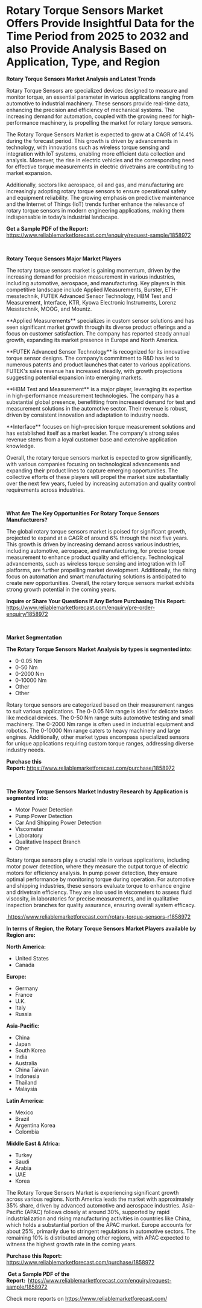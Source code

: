 <p><h1>Rotary Torque Sensors Market Offers Provide Insightful Data for the Time Period from 2025 to 2032 and also Provide Analysis Based on Application, Type, and Region</h1></p><p><strong>Rotary Torque Sensors Market Analysis and Latest Trends</strong></p>
<p><p>Rotary Torque Sensors are specialized devices designed to measure and monitor torque, an essential parameter in various applications ranging from automotive to industrial machinery. These sensors provide real-time data, enhancing the precision and efficiency of mechanical systems. The increasing demand for automation, coupled with the growing need for high-performance machinery, is propelling the market for rotary torque sensors.</p><p>The Rotary Torque Sensors Market is expected to grow at a CAGR of 14.4% during the forecast period. This growth is driven by advancements in technology, with innovations such as wireless torque sensing and integration with IoT systems, enabling more efficient data collection and analysis. Moreover, the rise in electric vehicles and the corresponding need for effective torque measurements in electric drivetrains are contributing to market expansion. </p><p>Additionally, sectors like aerospace, oil and gas, and manufacturing are increasingly adopting rotary torque sensors to ensure operational safety and equipment reliability. The growing emphasis on predictive maintenance and the Internet of Things (IoT) trends further enhance the relevance of rotary torque sensors in modern engineering applications, making them indispensable in today’s industrial landscape.</p></p>
<p><strong>Get a Sample PDF of the Report:&nbsp;</strong> <a href="https://www.reliablemarketforecast.com/enquiry/request-sample/1858972?utm_campaign=3344&utm_medium=2&utm_source=Github&utm_content=ia&utm_term=06042025&utm_id=rotary-torque-sensors">https://www.reliablemarketforecast.com/enquiry/request-sample/1858972</a></p>
<p>&nbsp;</p>
<p><strong>Rotary Torque Sensors Major Market Players</strong></p>
<p><p>The rotary torque sensors market is gaining momentum, driven by the increasing demand for precision measurement in various industries, including automotive, aerospace, and manufacturing. Key players in this competitive landscape include Applied Measurements, Burster, ETH-messtechnik, FUTEK Advanced Sensor Technology, HBM Test and Measurement, Interface, KTR, Kyowa Electronic Instruments, Lorenz Messtechnik, MOOG, and Mountz.</p><p>**Applied Measurements** specializes in custom sensor solutions and has seen significant market growth through its diverse product offerings and a focus on customer satisfaction. The company has reported steady annual growth, expanding its market presence in Europe and North America.</p><p>**FUTEK Advanced Sensor Technology** is recognized for its innovative torque sensor designs. The company’s commitment to R&D has led to numerous patents and product launches that cater to various applications. FUTEK's sales revenue has increased steadily, with growth projections suggesting potential expansion into emerging markets.</p><p>**HBM Test and Measurement** is a major player, leveraging its expertise in high-performance measurement technologies. The company has a substantial global presence, benefitting from increased demand for test and measurement solutions in the automotive sector. Their revenue is robust, driven by consistent innovation and adaptation to industry needs.</p><p>**Interface** focuses on high-precision torque measurement solutions and has established itself as a market leader. The company's strong sales revenue stems from a loyal customer base and extensive application knowledge.</p><p>Overall, the rotary torque sensors market is expected to grow significantly, with various companies focusing on technological advancements and expanding their product lines to capture emerging opportunities. The collective efforts of these players will propel the market size substantially over the next few years, fueled by increasing automation and quality control requirements across industries.</p></p>
<p>&nbsp;</p>
<p><strong>What Are The Key Opportunities For Rotary Torque Sensors Manufacturers?</strong></p>
<p><p>The global rotary torque sensors market is poised for significant growth, projected to expand at a CAGR of around 6% through the next five years. This growth is driven by increasing demand across various industries, including automotive, aerospace, and manufacturing, for precise torque measurement to enhance product quality and efficiency. Technological advancements, such as wireless torque sensing and integration with IoT platforms, are further propelling market development. Additionally, the rising focus on automation and smart manufacturing solutions is anticipated to create new opportunities. Overall, the rotary torque sensors market exhibits strong growth potential in the coming years.</p></p>
<p><strong>Inquire or Share Your Questions If Any Before Purchasing This Report:</strong> <a href="https://www.reliablemarketforecast.com/enquiry/pre-order-enquiry/1858972?utm_campaign=3344&utm_medium=2&utm_source=Github&utm_content=ia&utm_term=06042025&utm_id=rotary-torque-sensors">https://www.reliablemarketforecast.com/enquiry/pre-order-enquiry/1858972</a></p>
<p>&nbsp;</p>
<p><strong>Market Segmentation</strong></p>
<p><strong>The Rotary Torque Sensors Market Analysis by types is segmented into:</strong></p>
<p><ul><li>0-0.05 Nm</li><li>0-50 Nm</li><li>0-2000 Nm</li><li>0-10000 Nm</li><li>Other</li><li>Other</li></ul></p>
<p><p>Rotary torque sensors are categorized based on their measurement ranges to suit various applications. The 0-0.05 Nm range is ideal for delicate tasks like medical devices. The 0-50 Nm range suits automotive testing and small machinery. The 0-2000 Nm range is often used in industrial equipment and robotics. The 0-10000 Nm range caters to heavy machinery and large engines. Additionally, other market types encompass specialized sensors for unique applications requiring custom torque ranges, addressing diverse industry needs.</p></p>
<p><strong>Purchase this Report:&nbsp;</strong><a href="https://www.reliablemarketforecast.com/purchase/1858972?utm_campaign=3344&utm_medium=2&utm_source=Github&utm_content=ia&utm_term=06042025&utm_id=rotary-torque-sensors">https://www.reliablemarketforecast.com/purchase/1858972</a></p>
<p>&nbsp;</p>
<p><strong>The Rotary Torque Sensors Market Industry Research by Application is segmented into:</strong></p>
<p><ul><li>Motor Power Detection</li><li>Pump Power Detection</li><li>Car And Shipping Power Detection</li><li>Viscometer</li><li>Laboratory</li><li>Qualitative Inspect Branch</li><li>Other</li></ul></p>
<p><p>Rotary torque sensors play a crucial role in various applications, including motor power detection, where they measure the output torque of electric motors for efficiency analysis. In pump power detection, they ensure optimal performance by monitoring torque during operation. For automotive and shipping industries, these sensors evaluate torque to enhance engine and drivetrain efficiency. They are also used in viscometers to assess fluid viscosity, in laboratories for precise measurements, and in qualitative inspection branches for quality assurance, ensuring overall system efficacy.</p></p>
<p><a href="https://www.reliablemarketforecast.com/rotary-torque-sensors-r1858972?utm_campaign=3344&utm_medium=2&utm_source=Github&utm_content=ia&utm_term=06042025&utm_id=rotary-torque-sensors">&nbsp;https://www.reliablemarketforecast.com/rotary-torque-sensors-r1858972</a></p>
<p><strong>In terms of Region, the Rotary Torque Sensors Market Players available by Region are:</strong></p>
<p>
    <p> <strong> North America: </strong>
        <ul>
            <li>United States</li>
            <li>Canada</li>
        </ul>
        </p> 
    <p> <strong> Europe: </strong>
        <ul>
            <li>Germany</li>
            <li>France</li>
            <li>U.K.</li>
            <li>Italy</li>
            <li>Russia</li>
        </ul>
        </p> 
    <p> <strong> Asia-Pacific: </strong>
        <ul>
            <li>China</li>
            <li>Japan</li>
            <li>South Korea</li>
            <li>India</li>
            <li>Australia</li>
            <li>China Taiwan</li>
            <li>Indonesia</li>
            <li>Thailand</li>
            <li>Malaysia</li>
        </ul>
        </p> 
    <p> <strong> Latin America: </strong>
        <ul>
            <li>Mexico</li>
            <li>Brazil</li>
            <li>Argentina Korea</li>
            <li>Colombia</li>
        </ul>
        </p> 
    <p> <strong> Middle East & Africa: </strong>
        <ul>
            <li>Turkey</li>
            <li>Saudi</li>
            <li>Arabia</li>
            <li>UAE</li>
            <li>Korea</li>
        </ul>
    </p>
    </p>
<p><p>The Rotary Torque Sensors Market is experiencing significant growth across various regions. North America leads the market with approximately 35% share, driven by advanced automotive and aerospace industries. Asia-Pacific (APAC) follows closely at around 30%, supported by rapid industrialization and rising manufacturing activities in countries like China, which holds a substantial portion of the APAC market. Europe accounts for about 25%, primarily due to stringent regulations in automotive sectors. The remaining 10% is distributed among other regions, with APAC expected to witness the highest growth rate in the coming years.</p></p>
<p><strong>Purchase this Report: </strong><a href="https://www.reliablemarketforecast.com/purchase/1858972?utm_campaign=3344&utm_medium=2&utm_source=Github&utm_content=ia&utm_term=06042025&utm_id=rotary-torque-sensors">https://www.reliablemarketforecast.com/purchase/1858972</a></p>
<p>&nbsp;<strong>Get a Sample PDF of the Report:&nbsp;&nbsp;</strong><a href="https://www.reliablemarketforecast.com/enquiry/request-sample/1858972?utm_campaign=3344&utm_medium=2&utm_source=Github&utm_content=ia&utm_term=06042025&utm_id=rotary-torque-sensors">https://www.reliablemarketforecast.com/enquiry/request-sample/1858972</a></p>
<p><strong></strong></p>
<p>Check more reports on <a href="https://www.reliablemarketforecast.com/?utm_campaign=3344&utm_medium=2&utm_source=Github&utm_content=ia&utm_term=06042025&utm_id=rotary-torque-sensors">https://www.reliablemarketforecast.com/</a></p>
